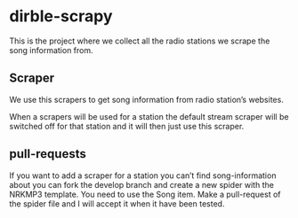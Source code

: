 dirble-scrapy
=============

This is the project where we collect all the radio stations we scrape the song information from.

Scraper
-------
We use this scrapers to get song information from radio station’s websites.

When a scrapers will be used for a station the default stream scraper will be switched off for that station and it will then just use this scraper.



pull-requests
-------------
If you want to add a scraper for a station you can’t find song-information about you can fork the develop branch and create a new spider with the NRKMP3 template. You need to use the Song item. Make a pull-request of the spider file and I will accept it when it have been tested.